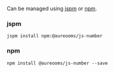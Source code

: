 Can be managed using
[jspm](http://jspm.io)
or [npm](https://github.com/npm/npm).

### jspm
```terminal
jspm install npm:@aureooms/js-number
```

### npm
```terminal
npm install @aureooms/js-number --save
```
